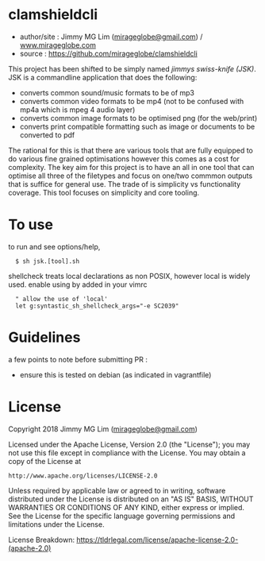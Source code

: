 
# clamshieldcli #

- author/site : Jimmy MG Lim (mirageglobe@gmail.com) / www.mirageglobe.com
- source : https://github.com/mirageglobe/clamshieldcli

This project has been shifted to be simply named *jimmys swiss-knife (JSK)*. JSK is a commandline application that does the following:

* converts common sound/music formats to be of mp3
* converts common video formats to be mp4 (not to be confused with mp4a which is mpeg 4 audio layer)
* converts common image formats to be optimised png (for the web/print)
* converts print compatible formatting such as image or documents to be converted to pdf

The rational for this is that there are various tools that are fully equipped to do various fine grained optimisations however this comes as a cost for complexity. The key aim for this project is to have an all in one tool that can optimise all three of the filetypes and focus on one/two commmon outputs that is suffice for general use. The trade of is simplicity vs functionality coverage. This tool focuses on simplicity and core tooling.

# To use #

to run and see options/help,
```
  $ sh jsk.[tool].sh
```

shellcheck treats local declarations as non POSIX, however local is widely used. enable using by added in your vimrc
```
  " allow the use of 'local'
  let g:syntastic_sh_shellcheck_args="-e SC2039"
```

# Guidelines #

a few points to note before submitting PR :

- ensure this is tested on debian (as indicated in vagrantfile)

# License #

Copyright 2018 Jimmy MG Lim (mirageglobe@gmail.com)

Licensed under the Apache License, Version 2.0 (the "License");
you may not use this file except in compliance with the License.
You may obtain a copy of the License at

    http://www.apache.org/licenses/LICENSE-2.0

Unless required by applicable law or agreed to in writing, software
distributed under the License is distributed on an "AS IS" BASIS,
WITHOUT WARRANTIES OR CONDITIONS OF ANY KIND, either express or implied.
See the License for the specific language governing permissions and
limitations under the License.

License Breakdown: https://tldrlegal.com/license/apache-license-2.0-(apache-2.0)

